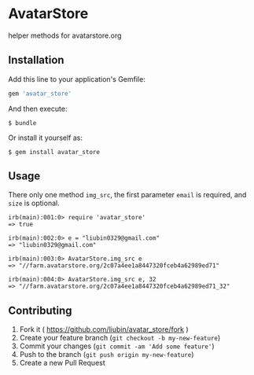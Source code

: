 # AvatarStore

helper methods for avatarstore.org

## Installation

Add this line to your application's Gemfile:

```ruby
gem 'avatar_store'
```

And then execute:

    $ bundle

Or install it yourself as:

    $ gem install avatar_store

## Usage

There only one method `img_src`, the first parameter `email` is required, and `size` is optional.

```
irb(main):001:0> require 'avatar_store'
=> true

irb(main):002:0> e = "liubin0329@gmail.com"
=> "liubin0329@gmail.com"

irb(main):003:0> AvatarStore.img_src e
=> "//farm.avatarstore.org/2c07a4ee1a8447320fceb4a62989ed71"

irb(main):004:0> AvatarStore.img_src e, 32
=> "//farm.avatarstore.org/2c07a4ee1a8447320fceb4a62989ed71_32"
```


## Contributing

1. Fork it ( https://github.com/liubin/avatar_store/fork )
2. Create your feature branch (`git checkout -b my-new-feature`)
3. Commit your changes (`git commit -am 'Add some feature'`)
4. Push to the branch (`git push origin my-new-feature`)
5. Create a new Pull Request
